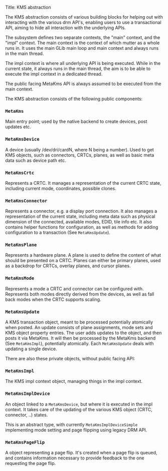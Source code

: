 Title: KMS abstraction

The KMS abstraction consists of various building blocks for helping out with
interacting with the various drm API's, enabling users to use a
transactional API, aiming to hide all interaction with the underlying APIs.

The subsystem defines two separate contexts, the "main" context, and the
"impl" context. The main context is the context of which mutter as a whole
runs in. It uses the main GLib main loop and main context and always runs in
the main thread.

The impl context is where all underlying API is being executed. While in the
current state, it always runs in the main thread, the aim is to be able to
execute the impl context in a dedicated thread.

The public facing MetaKms API is always assumed to be executed from the main
context.

The KMS abstraction consists of the following public components:

### `MetaKms`

Main entry point; used by the native backend to create devices, post updates
etc.

### `MetaKmsDevice`

A device (usually /dev/dri/cardN, where N being a number). Used to get KMS
objects, such as connectors, CRTCs, planes, as well as basic meta data such
as device path etc.

### `MetaKmsCrtc`

Represents a CRTC. It manages a representation of the current CRTC state,
including current mode, coordinates, possible clones.

### `MetaKmsConnector`

Represents a connector, e.g. a display port connection. It also manages a
representation of the current state, including meta data such as physical
dimension of the connected, available modes, EDID, tile info etc. It also
contains helper functions for configuration, as well as methods for adding
configuration to a transaction (See `MetaKmsUpdate`).

### `MetaKmsPlane`

Represents a hardware plane. A plane is used to define the content of what
should be presented on a CRTC. Planes can either be primary planes, used as
a backdrop for CRTCs, overlay planes, and cursor planes.

### `MetaKmsMode`

Represents a mode a CRTC and connector can be configured with.
Represents both modes directly derived from the devices, as well as
fall back modes when the CRTC supports scaling.

### `MetaKmsUpdate`

A KMS transaction object, meant to be processed potentially atomically when
posted. An update consists of plane assignments, mode sets and KMS object
property entries. The user adds updates to the object, and then posts it via
MetaKms. It will then be processed by the MetaKms backend (See
`MetaKmsImpl`), potentially atomically. Each `MetaKmsUpdate` deals with
updating a single device.

There are also these private objects, without public facing API:

### `MetaKmsImpl`

The KMS impl context object, managing things in the impl context.

### `MetaKmsImplDevice`

An object linked to a `MetaKmsDevice`, but where it is executed in the impl
context. It takes care of the updating of the various KMS object (CRTC,
connector, ..) states.

This is an abstract type, with currently `MetaKmsImplDeviceSimple`
implementing mode setting and page flipping using legacy DRM API.

### `MetaKmsPageFlip`

A object representing a page flip. It's created when a page flip is queued,
and contains information necessary to provide feedback to the one requesting
the page flip.
